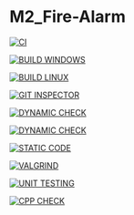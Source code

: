 # M2_Fire-Alarm

[![CI](https://github.com/palaprolu/M2_Fire-Alarm/actions/workflows/CI.yml/badge.svg?branch=main)](https://github.com/palaprolu/M2_Fire-Alarm/actions/workflows/CI.yml)

[![BUILD WINDOWS](https://github.com/palaprolu/M2_Fire-Alarm/actions/workflows/BUILD%20WINDOWS.yml/badge.svg?branch=main)](https://github.com/palaprolu/M2_Fire-Alarm/actions/workflows/BUILD%20WINDOWS.yml)

[![BUILD LINUX](https://github.com/palaprolu/M2_Fire-Alarm/actions/workflows/BUILD%20LINUX.yml/badge.svg)](https://github.com/palaprolu/M2_Fire-Alarm/actions/workflows/BUILD%20LINUX.yml)

[![GIT INSPECTOR](https://github.com/palaprolu/M2_Fire-Alarm/actions/workflows/GIT%20INSPECTOR.yml/badge.svg?branch=main)](https://github.com/palaprolu/M2_Fire-Alarm/actions/workflows/GIT%20INSPECTOR.yml)

[![DYNAMIC CHECK](https://github.com/palaprolu/M2_Fire-Alarm/actions/workflows/DYNAMIC%20CHECK.yml/badge.svg?branch=main)](https://github.com/palaprolu/M2_Fire-Alarm/actions/workflows/DYNAMIC%20CHECK.yml)

[![DYNAMIC CHECK](https://github.com/palaprolu/M2_Fire-Alarm/actions/workflows/DYNAMIC%20CHECK.yml/badge.svg)](https://github.com/palaprolu/M2_Fire-Alarm/actions/workflows/DYNAMIC%20CHECK.yml)

[![STATIC CODE](https://github.com/palaprolu/M2_Fire-Alarm/actions/workflows/STATIC%20CODE.yml/badge.svg)](https://github.com/palaprolu/M2_Fire-Alarm/actions/workflows/STATIC%20CODE.yml)

[![VALGRIND](https://github.com/palaprolu/M2_Fire-Alarm/actions/workflows/VALGRIND.yml/badge.svg)](https://github.com/palaprolu/M2_Fire-Alarm/actions/workflows/VALGRIND.yml)

[![UNIT TESTING](https://github.com/palaprolu/M2_Fire-Alarm/actions/workflows/UNIT%20TESTING.yml/badge.svg)](https://github.com/palaprolu/M2_Fire-Alarm/actions/workflows/UNIT%20TESTING.yml)

[![CPP CHECK](https://github.com/palaprolu/M2_Fire-Alarm/actions/workflows/CPP%20CHECK.yml/badge.svg)](https://github.com/palaprolu/M2_Fire-Alarm/actions/workflows/CPP%20CHECK.yml)
